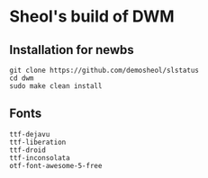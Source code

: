 # Sheol's build of DWM

## Installation for newbs

```
git clone https://github.com/demosheol/slstatus
cd dwm
sudo make clean install
```

## Fonts

```
ttf-dejavu
ttf-liberation
ttf-droid
ttf-inconsolata
otf-font-awesome-5-free
```
